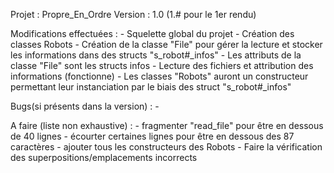 Projet : Propre_En_Ordre
Version : 1.0 (1.# pour le 1er rendu)

Modifications effectuées :
	- Squelette global du projet
	- Création des classes Robots
	- Création de la classe "File" pour gérer la lecture et stocker les
	  informations dans des structs "s_robot#_infos"
		- Les attributs de la classe "File" sont les structs infos 
	- Lecture des fichiers et attribution des informations (fonctionne)
	- Les classes "Robots" auront un constructeur permettant leur
	  instanciation par le biais des struct "s_robot#_infos"
		
Bugs(si présents dans la version) : -

A faire (liste non exhaustive) : 
	- fragmenter "read_file" pour être en dessous de 40 lignes
	- écourter certaines lignes pour être en dessous des 87 caractères
	- ajouter tous les constructeurs des Robots
	- Faire la vérification des superpositions/emplacements incorrects
